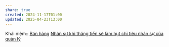 ```yaml
---
share: true
created: 2024-11-17T01:00
updated: 2025-04-23T13:00
---
```

Khái niệm:: [Bán hàng](../../%CE%9E%20Kh%C3%A1i%20ni%E1%BB%87m/B%C3%A1n%20h%C3%A0ng.md)
[Nhân sự khi thăng tiến sẽ làm hụt chỉ tiêu nhân sự của quản lý](../../M%C3%B4%20h%C3%ACnh%20nh%C3%A2n%20s%E1%BB%B1/%C4%90%E1%BA%A1i%20l%C3%BD,%20l%C6%B0%C6%A1ng%20kho%C3%A1n,%20KPI/Nh%C3%A2n%20s%E1%BB%B1%20khi%20th%C4%83ng%20ti%E1%BA%BFn%20s%E1%BA%BD%20l%C3%A0m%20h%E1%BB%A5t%20ch%E1%BB%89%20ti%C3%AAu%20nh%C3%A2n%20s%E1%BB%B1%20c%E1%BB%A7a%20qu%E1%BA%A3n%20l%C3%BD.md)
